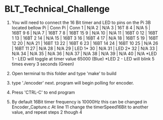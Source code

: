 # BLT_Technical_Challenge

1. You will need to connect the 16 Bit timer and LED to pins on the Pi 3B located bellow
	Pi	|	Conn			Pi	|	Conn
	1	|	N/A 			2	|	N/A
	3	|	16T 8			4	|	N/A
	5	|	16BT 9			6	|	N/A
	7	|	16BT 7			8	|	16BT 15
	9	|	N/A	    		10	|	N/A
	11	|	16BT 0			12	|	16BT 1
	13	|	16BT 2			14	|	N/A
	15	|	16BT 3			16	|	16BT 4
	17	|	N/A		    	18	|	16BT 5
	19	|	16BT 12			20	|	N/A
	21	|	16BT 13			22	|	16BT 6
	23	|	16BT 14			24	|	16BT 10
	25	|	N/A 			26	|	16BT 11
	27	|	N/A 			28	|	N/A
	29	|	LED 1*			30	|	N/A
	31	|	LED 2*			32	|	N/A
	33	|	N/A 			34	|	N/A
	35	|	N/A 			36	|	N/A
	37	|	N/A 			38	|	N/A
	39	|	N/A 			40	|	N/A
	*LED 1 - LED will toggle at timer value 65000 (Blue)
	*LED 2 - LED will blink 5 times every 3 seconds (Green)

2. Open terminal to this folder and type 'make' to build

3. type './encoder' next. program will begin polling for encoder.

4. Press 'CTRL-C' to end program

5. By default 16Bit timer frequency is 10000Hz this can be changed in  Encoder_Capture.c
	At line 11 change the timerSpeed16Bit to another value, and repeat steps 2 though 4
